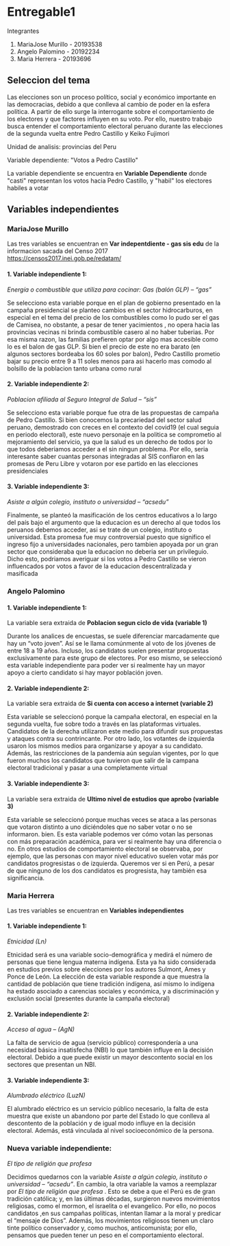 # Entregable1
Integrantes
1. MariaJose Murillo - 20193538
2. Angelo Palomino - 20192234
3. Maria Herrera - 20193696

## Seleccion del tema
Las elecciones son un proceso político, social y económico importante en las democracias, debido a que conlleva al cambio de poder en la esfera política. A partir de ello surge la interrogante sobre el comportamiento de los electores y que factores influyen en su voto. Por ello, nuestro trabajo busca entender el comportamiento electoral peruano durante las elecciones de la segunda vuelta entre Pedro Castillo y Keiko Fujimori

Unidad de analisis: provincias del Peru

Variable dependiente: "Votos a Pedro Castillo"

La variable dependiente se encuentra en **Variable Dependiente** donde "casti" representan los votos hacia Pedro Castillo, y "habil" los electores habiles a votar

## Variables independientes
### MariaJose Murillo
Las tres variables se encuentran en **Var indepentdiente - gas sis edu** de la informacion sacada del Censo 2017 https://censos2017.inei.gob.pe/redatam/
#### 1. Variable independiente 1:
*Energía o combustible que utiliza para cocinar: Gas (balón GLP) – “gas”*

Se selecciono esta variable porque en el plan de gobierno presentado en la campaña presidencial se planteo cambios en el sector hidrocarburos, en especial en el tema del precio de los combustibles como lo pudo ser el gas de Camisea, no obstante, a pesar de tener yacimientos , no opera hacia las provincias vecinas ni brinda combustible casero al no haber tuberias. Por esa misma razon, las familias prefieren optar por algo mas accesible como lo es el balon de gas GLP. Si bien el precio de este no era barato (en algunos sectores bordeaba los 60 soles por balon), Pedro Castillo prometio bajar su precio entre 9 a 11 soles menos para asi hacerlo mas comodo al bolsillo de la poblacion tanto urbana como rural

#### 2. Variable independiente 2:
*Poblacion afiliada al Seguro Integral de Salud – “sis”*

Se selecciono esta variable porque fue otra de las propuestas de campaña de Pedro Castillo. Si bien conocemos la precariedad del sector salud peruano, demostrado con creces en el contexto del covid19 (el cual seguia en periodo electoral), este nuevo personaje en la politica se comprometio al mejoramiento del servicio, ya que la salud es un derecho de todos por lo que todos deberiamos acceder a el sin ningun problema. Por ello, seria interesante saber cuantas personas integradas al SIS confiaron en las promesas de Peru Libre y votaron por ese partido en las elecciones presidenciales

#### 3. Variable independiente 3:
*Asiste a algún colegio, instituto o universidad – “acsedu”*

Finalmente, se planteó la masificación de los centros educativos a lo largo del país bajo el argumento que la educacion es un derecho al que todos los peruanos debemos acceder, asi se trate de un colegio, instituto o universidad. Esta promesa fue muy controversial puesto que significo el ingreso fijo a universidades nacionales, pero tambien apoyada por un gran sector que consideraba que la educacion no deberia ser un privileguio. Dicho esto, podriamos averiguar si los votos a Pedro Castillo se vieron influencados por votos a favor de la educacion descentralizada y masificada


### Angelo Palomino
#### 1. Variable independiente 1:
La variable sera extraida de **Poblacion segun ciclo de vida (variable 1)**

Durante los analices de encuestas, se suele diferenciar marcadamente que hay un “voto joven”. Así se le llama comúnmente al voto de los jóvenes de entre 18 a 19 años. Incluso, los candidatos suelen presentar propuestas exclusivamente para este grupo de electores. Por eso mismo, se seleccionó esta variable independiente para poder ver si realmente hay un mayor apoyo a cierto candidato si hay mayor población joven. 

#### 2. Variable independiente 2:
La variable sera extraida de **Si cuenta con acceso a internet (variable 2)**

Esta variable se seleccionó porque la campaña electoral, en especial en la segunda vuelta, fue sobre todo a través en las plataformas virtuales. Candidatos de la derecha utilizaron este medio para difundir sus propuestas y ataques contra su contrincante. Por otro lado, los votantes de izquierda usaron los mismos medios para organizarse y apoyar a su candidato. Además, las restricciones de la pandemia aún seguían vigentes, por lo que fueron muchos los candidatos que tuvieron que salir de la campana electoral tradicional y pasar a una completamente virtual

#### 3. Variable independiente 3:
La variable sera extraida de **Ultimo nivel de estudios que aprobo (variable 3)**

Esta variable se seleccionó porque muchas veces se ataca a las personas que votaron distinto a uno diciéndoles que no saber votar o no se informaron. bien. Es esta variable podemos ver cómo votan las personas con más preparación académica, para ver si realmente hay una diferencia o no. En otros estudios de comportamiento electoral se observaba, por ejemplo, que las personas con mayor nivel educativo suelen votar más por candidatos progresistas o de izquierda. Queremos ver si en Perú, a pesar de que ninguno de los dos candidatos es progresista, hay también esa significancia. 

### Maria Herrera
Las tres variables se encuentran en **Variables independientes**
#### 1. Variable independiente 1:
*Etnicidad (Ln)*

Etnicidad será es una variable socio-demográfica y medirá el número de personas que tiene lengua materna indígena. Esta ya ha sido considerada en estudios previos sobre elecciones por los autores Sulmont, Ames y Ponce de León. La elección de esta variable responde a que muestra la cantidad de población que tiene tradición indígena, así mismo lo indígena ha estado asociado a carencias sociales y económica, y a discriminación y exclusión social (presentes durante la campaña electoral)

#### 2. Variable independiente 2:
*Acceso al agua – (AgN)*

La falta de servicio de agua (servicio público) correspondería a una necesidad básica insatisfecha (NBI) lo que también influye en la decisión electoral. Debido a que puede existir un mayor descontento social en los sectores que presentan un NBI.

#### 3. Variable independiente 3:
*Alumbrado eléctrico (LuzN)*

El alumbrado eléctrico es un servicio público necesario, la falta de esta muestra que existe un abandono por parte del Estado lo que conlleva al descontento de la población y de igual modo influye en la decisión electoral.  Además, está vinculada al nivel socioeconómico de la persona. 

### Nueva variable independiente: 
*El tipo de religión que profesa*

Decidimos quedarnos con la variable *Asiste a algún colegio, instituto o universidad – “acsedu”*. En cambio, la otra variable la vamos a reemplazar por *El tipo de religión que profesa* . Esto se debe a que el Perú es de gran tradición católica; y, en las últimas décadas,  surgieron nuevos movimientos religiosas, como el mormon, el israelita o el evangelico. Por ello, no pocos candidatos ,en sus campañas políticas, intentan llamar a la moral y predicar el  “mensaje de Dios”. Además, los movimientos religiosos tienen un claro  tinte político conservador y, como muchos, anticomunista; por ello,  pensamos que pueden tener un peso en el comportamiento electoral. 
